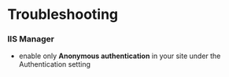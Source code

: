 # Troubleshooting

### IIS Manager
- enable only **Anonymous authentication** in your site under the Authentication setting